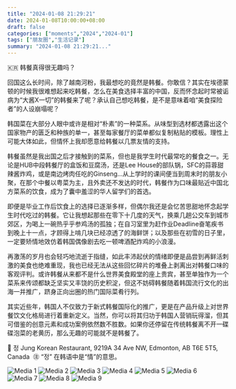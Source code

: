 ```yaml
---
title: "2024-01-08 21:29:21"
date: 2024-01-08T10:00:00+08:00
draft: false
categories: ["moments","2024","2024-01"]
tags: ["朋友圈","生活记录"]
summary: "2024-01-08 21:29:21..."
---
```


🇰🇷 韩餐真得很无趣吗？

回国这么长时间，除了越南河粉，我最想吃的竟然是韩餐。你敢信？其实在埃德蒙顿的时候我很难想起来吃韩餐，怎么在美食选择丰富的中国，反而怀念起时常被诟病为“大酱Ⅹ一切”的韩餐来了呢？承认自己想吃韩餐，是不是意味着咱“美食探险者”的人设崩塌呢？

韩国菜在大部分人眼中或许是相对“朴素”的一种菜系。从味型到选材都透露出这个国家物产的匮乏和种族的单一，甚至每家餐厅的菜单都似复制粘贴的模板。理性上可能大体如此，但情怀上我却愿意给韩餐以几票友情的支持。

韩餐虽然是我出国之后才接触到的菜系，但也是我学生时代最常吃的餐食之一。无论是HUB中段韩餐厅的盒饭和豆腐汤，还是Lee House的部队锅，SFC的蒜蓉甜辣酱炸鸡，或是南边烤肉任吃的Ginseng…从上学时的课间便当到周末时的朋友小聚，在那个中餐以粤菜为主，且外卖还不发达的时代，韩餐作为口味最贴近中国北方菜系的饮食，成为了囊中羞涩的华人留学们的首选。

即便是毕业工作后饮食上的选择已逐渐多样，但偶尔我还是会忆苦思甜地怀念起学生时代吃过的韩餐。它让我想起那些在零下十几度的天气，换乘几趟公交车到城市郊区，为喝上一碗热乎乎参鸡汤的孤独；在自习室里为赶作业Deadline奋笔疾书到晚上十一点，才顾得上啃几块已经凉透了的海鲜饼；以及那些在初雪的日子里，一定要矫情地效仿着韩国偶像剧去吃一顿啤酒配炸鸡的小浪漫。

再激荡的岁月也会轻巧地流逝于指缝，如此丰沛起伏的情绪即便是品尝到再鲜活刺激的美食也绝难重现，我也已经无法从这些回忆碎片的堆叠上剥离出对韩餐口味的客观评判。或许韩餐从来都不是什么世界美食殿堂的座上贵宾，甚至单独作为一个菜系来传颂都缺乏坚实又丰饶的历史积淀，但这不妨碍韩餐随着韩国流行文化的出海一并推广，跻身正向出圈的热门国际菜肴行列。

其实近些年，韩国人不仅致力于新式韩餐国际化的推广，更是在产品升级上对世界餐饮文化格局进行着重新定义。当然，你可以将其归功于韩国人营销玩得溜，但其可借鉴的创意元素和成功案例依然数不胜数。如果你还停留在传统韩餐离不开一碟碟泡菜的老黄历，那么无趣的可能就不是韩餐了。

📍 정 Jung Korean Restaurant, 9219A 34 Ave NW, Edmonton, AB T6E 5T5, Canada
​
㊟ “​정” 在韩语中是“情”的意思。

![Media 1](/Moments/photos/2024-01-08/202401082129210.jpg)
![Media 2](/Moments/photos/2024-01-08/202401082129211.jpg)
![Media 3](/Moments/photos/2024-01-08/202401082129212.jpg)
![Media 4](/Moments/photos/2024-01-08/202401082129213.jpg)
![Media 5](/Moments/photos/2024-01-08/202401082129214.jpg)
![Media 6](/Moments/photos/2024-01-08/202401082129215.jpg)
![Media 7](/Moments/photos/2024-01-08/202401082129216.jpg)
![Media 8](/Moments/photos/2024-01-08/202401082129217.jpg)
![Media 9](/Moments/photos/2024-01-08/202401082129218.jpg)

